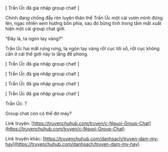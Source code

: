 [ Trần Ức đã gia nhập group chat! ]

Chính đang chống đẩy rèn luyện thân thể Trần Ức một cái vươn mình đứng lên, ngạc nhiên xem hướng bốn phía, sau đó bừng tĩnh trong tầm mắt xuất hiện một cái group chat giới.

"Đây là, ta ngón tay vàng?"

Trần Ức hai mắt rưng rưng, ta ngón tay vàng rốt cục tới sổ, rốt cục không cần ở cái thế giới này lo lắng đề phòng.

[ Trần Ức đã gia nhập group chat! ]

[ Trần Ức đã gia nhập group chat! ]

[ Trần Ức đã gia nhập group chat! ]

[ Trần Ức đã gia nhập group chat! ]

Trần Ức: ?

Group chat còn có thể đơ máy?

Link truyện:
[https://truyenchuhub.com/truyen/c-Nguoi-Group-Chat](https://truyenchuhub.com/truyen/c-Nguoi-Group-Chat)

Link truyện khác:
[https://truyenchuhub.com/danhsach/truyen-dam-my-hay](https://truyenchuhub.com/danhsach/truyen-dam-my-hay)
